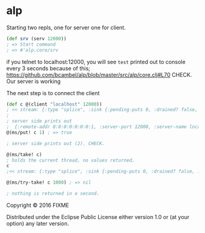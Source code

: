 # alp

Starting two repls, one for server one for client.

```clojure
(def srv (serv 12000))
; => Start command
; => #'alp.core/srv
```

if you telnet to localhost:12000, you will see `test` printed out to console every 3 seconds because of
this; https://github.com/bcambel/alp/blob/master/src/alp/core.clj#L70 CHECK. Our server is working

The next step is to connect the client

```clojure
(def c @(client "localhost" 12000))
; << stream: {:type "splice", :sink {:pending-puts 0, :drained? false, :buffer-size 0, :permanent? false, :type ; ; "manifold", :sink? true, :closed? false, :pending-takes 1, :buffer-capacity 0, :source? true}, :source {:pending-puts 0, :drained? false, :buffer-size 0, :permanent? false, :type "manifold", :sink? true, :closed? false, :pending-takes 0, :buffer-capacity 0, :source? true}} >>
;
; server side prints out
;  {:remote-addr 0:0:0:0:0:0:0:1, :server-port 12000, :server-name localhost}
@(ms/put! c 1) ; => true

; server side prints out (2). CHECK.

@(ms/take! c)
; holds the current thread, no values returned.
c
;<< stream: {:type "splice", :sink {:pending-puts 0, :drained? false, :buffer-size 0, :permanent? false, :type "manifold", :sink? true, :closed? false, :pending-takes 1, :buffer-capacity 0, :source? true}, :source {:pending-puts 0, :drained? false, :buffer-size 0, :permanent? false, :type "manifold", :sink? true, :closed? false, :pending-takes 1, :buffer-capacity 0, :source? true}} >>

@(ms/try-take! c 1000) ; => nil

; nothing is returned in a second.
```



Copyright © 2016 FIXME

Distributed under the Eclipse Public License either version 1.0 or (at
your option) any later version.
